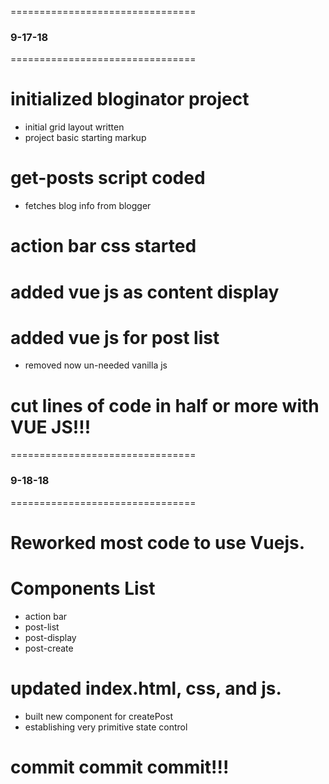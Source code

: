 ================================
### 9-17-18
================================
# initialized bloginator project
- initial grid layout written
- project basic starting markup

# get-posts script coded 
- fetches blog info from blogger

# action bar css started

# added vue js as content display
# added vue js for post list
- removed now un-needed vanilla js

# cut lines of code in half or more with VUE JS!!!

================================
### 9-18-18
================================
# Reworked most code to use Vuejs.

# Components List
- action bar
- post-list
- post-display
- post-create

# updated index.html, css, and js.
- built new component for createPost
- establishing very primitive state control

# commit commit commit!!!
